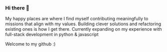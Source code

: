 ### Hi there 👋

My happy places are where I find myself contributing meaningfully to missions that align with my values. Building clever solutions and refactoring existing ones is how I get there. Currently expanding on my experience with full-stack development in python & javascript

Welcome to my github :)



<!--
**benklee127/benklee127** is a ✨ _special_ ✨ repository because its `README.md` (this file) appears on your GitHub profile.

Here are some ideas to get you started:

- 🔭 I’m currently working on ...
- 🌱 I’m currently learning ...
- 👯 I’m looking to collaborate on ...
- 🤔 I’m looking for help with ...
- 💬 Ask me about ...
- 📫 How to reach me: ...
- 😄 Pronouns: ...
- ⚡ Fun fact: ...
-->
